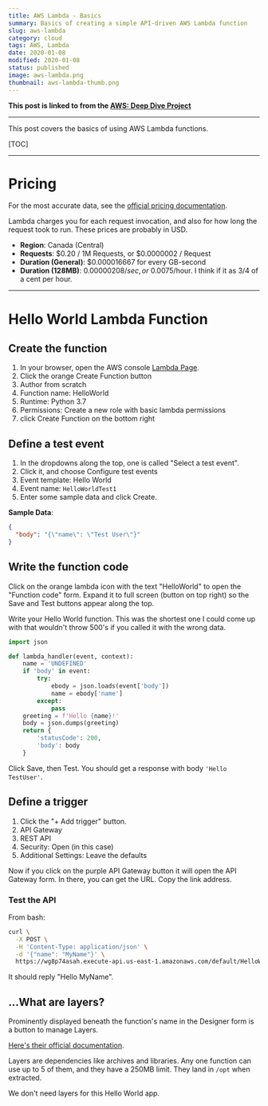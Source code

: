```yaml
---
title: AWS Lambda - Basics
summary: Basics of creating a simple API-driven AWS Lambda function
slug: aws-lambda
category: cloud
tags: AWS, Lambda
date: 2020-01-08
modified: 2020-01-08
status: published
image: aws-lambda.png
thumbnail: aws-lambda-thumb.png
---
```



**This post is linked to from the [AWS: Deep Dive Project](/aws.html)**

---

This post covers the basics of using AWS Lambda functions.

[TOC]

---


# Pricing

For the most accurate data, see the [official pricing documentation](https://aws.amazon.com/lambda/pricing/).


Lambda charges you for each request invocation, and also for how long the
request took to run. These prices are probably in USD.

- **Region**: Canada (Central)
- **Requests**: $0.20 / 1M Requests, or $0.0000002 / Request
- **Duration (General)**: $0.000016667 for every GB-second
- **Duration (128MB)**: $0.00000208/sec, or ~$0.0075/hour.
  I think if it as 3/4 of a cent per hour.


---


# Hello World Lambda Function

## Create the function

1. In your browser, open the AWS console [Lambda Page](https://console.aws.amazon.com/lambda).
1. Click the orange Create Function button
1. Author from scratch
1. Function name: HelloWorld
1. Runtime: Python 3.7
1. Permissions: Create a new role with basic lambda permissions
1. click Create Function on the bottom right


## Define a test event

1. In the dropdowns along the top, one is called "Select a test event".
1. Click it, and choose Configure test events
1. Event template: Hello World
1. Event name: `HelloWorldTest1`
1. Enter some sample data and click Create.

**Sample Data**:
```JSON
{
  "body": "{\"name\": \"Test User\"}"
}
```


## Write the function code

Click on the orange lambda icon with the text "HelloWorld" to open the
"Function code" form. Expand it to full screen (button on top right) so the
Save and Test buttons appear along the top.

Write your Hello World function. This was the shortest one I could come up with
that wouldn't throw 500's if you called it with the wrong data.

```python
import json

def lambda_handler(event, context):
    name = 'UNDEFINED'
    if 'body' in event:
        try:
            ebody = json.loads(event['body'])
            name = ebody['name']
        except:
            pass
    greeting = f'Hello {name}!'
    body = json.dumps(greeting)
    return {
        'statusCode': 200,
        'body': body
    }
```

Click Save, then Test. You should get a response with body `'Hello TestUser'`.


## Define a trigger

1. Click the "+ Add trigger" button.
1. API Gateway
1. REST API
1. Security: Open (in this case)
1. Additional Settings: Leave the defaults


Now if you click on the purple API Gateway button it will open the API Gateway
form. In there, you can get the URL. Copy the link address.

### Test the API

From bash:

```bash
curl \
  -X POST \
  -H 'Content-Type: application/json' \
  -d '{"name": "MyName"}' \
  https://wg8p74asah.execute-api.us-east-1.amazonaws.com/default/HelloWorld
```

It should reply "Hello MyName".

## ...What are layers?

Prominently displayed beneath the function's name in the Designer form
is a button to manage Layers.

[Here's their official documentation](https://docs.aws.amazon.com/lambda/latest/dg/configuration-layers.html).

Layers are dependencies like archives and libraries.
Any one function can use up to 5 of them, and they have a 250MB limit.
They land in `/opt` when extracted.

We don't need layers for this Hello World app.
